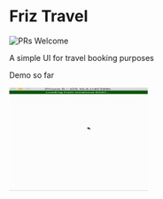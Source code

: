 # Friz Travel
![PRs Welcome](https://img.shields.io/badge/PRs-welcome-brightgreen.svg)

A simple UI for travel booking purposes

Demo so far

<img src="https://github.com/Princhaa/FrizTravel/blob/master/demo.gif" width="250">